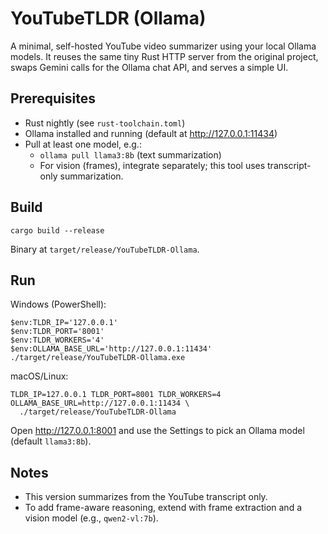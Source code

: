 # YouTubeTLDR (Ollama)

A minimal, self-hosted YouTube video summarizer using your local Ollama models. It reuses the same tiny Rust HTTP server from the original project, swaps Gemini calls for the Ollama chat API, and serves a simple UI.

## Prerequisites
- Rust nightly (see `rust-toolchain.toml`)
- Ollama installed and running (default at http://127.0.0.1:11434)
- Pull at least one model, e.g.:
  - `ollama pull llama3:8b` (text summarization)
  - For vision (frames), integrate separately; this tool uses transcript-only summarization.

## Build
```
cargo build --release
```
Binary at `target/release/YouTubeTLDR-Ollama`.

## Run
Windows (PowerShell):
```
$env:TLDR_IP='127.0.0.1'
$env:TLDR_PORT='8001'
$env:TLDR_WORKERS='4'
$env:OLLAMA_BASE_URL='http://127.0.0.1:11434'
./target/release/YouTubeTLDR-Ollama.exe
```

macOS/Linux:
```
TLDR_IP=127.0.0.1 TLDR_PORT=8001 TLDR_WORKERS=4 OLLAMA_BASE_URL=http://127.0.0.1:11434 \
  ./target/release/YouTubeTLDR-Ollama
```
Open http://127.0.0.1:8001 and use the Settings to pick an Ollama model (default `llama3:8b`).

## Notes
- This version summarizes from the YouTube transcript only.
- To add frame-aware reasoning, extend with frame extraction and a vision model (e.g., `qwen2-vl:7b`).
